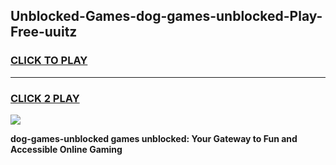
## Unblocked-Games-dog-games-unblocked-Play-Free-uuitz
<h3>
<a href="https://premium76.site?title=dog-games-unblocked&ref=19M">CLICK TO PLAY</a></h3>
<hr>

<h3>
<a href="https://premium76.site?title=dog-games-unblocked&ref=19M">CLICK 2 PLAY</a>
  
</h3>

<a href="https://premium76.site?title=dog-games-unblocked&ref=19M"><img src="https://clearcache.store/games.png"></a>


**dog-games-unblocked games unblocked: Your Gateway to Fun and Accessible Online Gaming**
